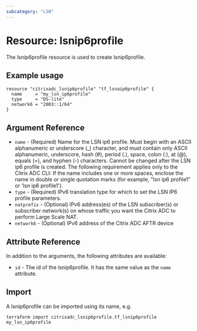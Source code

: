 ```yaml
---
subcategory: "LSN"
---
```


# Resource: lsnip6profile

The lsnip6profile resource is used to create lsnip6profile.


## Example usage

```hcl
resource "citrixadc_lsnip6profile" "tf_lsnaip6profile" {
  name     = "my_lsn_ip6profile"
  type     = "DS-lite"
  network6 = "2003::1/64"
}

```


## Argument Reference

* `name` - (Required) Name for the LSN ip6 profile. Must begin with an ASCII alphanumeric or underscore (_) character, and must contain only ASCII alphanumeric, underscore, hash (#), period (.), space, colon (:), at (@), equals (=), and hyphen (-) characters. Cannot be changed after the LSN ip6 profile is created. The following requirement applies only to the Citrix ADC CLI: If the name includes one or more spaces, enclose the name in double or single quotation marks (for example, "lsn ip6 profile1" or 'lsn ip6 profile1').
* `type` - (Required) IPv6 translation type for which to set the LSN IP6 profile parameters.
* `natprefix` - (Optional) IPv6 address(es) of the LSN subscriber(s) or subscriber network(s) on whose traffic you want the Citrix ADC to perform Large Scale NAT.
* `network6` - (Optional) IPv6 address of the Citrix ADC AFTR device


## Attribute Reference

In addition to the arguments, the following attributes are available:

* `id` - The id of the lsnip6profile. It has the same value as the `name` attribute.


## Import

A lsnip6profile can be imported using its name, e.g.

```shell
terraform import citrixadc_lsnip6profile.tf_lsnip6profile my_lsn_ip6profile
```
